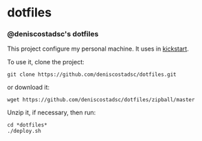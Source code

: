 dotfiles
========

### @deniscostadsc's dotfiles

This project configure my personal machine. It uses in
[kickstart](https://github.com/bltavares/kickstart).

To use it, clone the project:

```
git clone https://github.com/deniscostadsc/dotfiles.git
```

or download it:

```
wget https://github.com/deniscostadsc/dotfiles/zipball/master
```

Unzip it, if necessary, then run:

```
cd *dotfiles*
./deploy.sh
```
